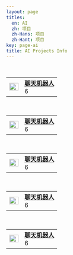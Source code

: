 ```yaml
---
layout: page
titles:
  en: AI
  zh: 项目
  zh-Hans: 项目
  zh-Hant: 项目
key: page-ai
title: AI Projects Info
---
```


&nbsp;
<table width="100%" rules="none">
    <tr>
        <td>
            <center><img src="https://encrypted-tbn0.gstatic.com/images?q=tbn:ANd9GcQVIxzbwoOfizLaHhu91OXEsvQ1vbbYEdy8FMGx5gJ5ttxRpavKSA" width="100%"/></center>
        </td>
        <td width="70%">
            <a href="" id="aptamer"><b>聊天机器人</b></a> <br />
            6
        </td>
    </tr>
</table>
&nbsp;
<table width="100%" rules="none">
    <tr>
        <td>
            <center><img src="https://encrypted-tbn0.gstatic.com/images?q=tbn:ANd9GcQVIxzbwoOfizLaHhu91OXEsvQ1vbbYEdy8FMGx5gJ5ttxRpavKSA" width="100%"/></center>
        </td>
        <td width="70%">
            <a href="" id="aptamer"><b>聊天机器人</b></a> <br />
            6
        </td>
    </tr>
</table>
&nbsp;
<table width="100%" rules="none">
    <tr>
        <td>
            <center><img src="https://encrypted-tbn0.gstatic.com/images?q=tbn:ANd9GcQVIxzbwoOfizLaHhu91OXEsvQ1vbbYEdy8FMGx5gJ5ttxRpavKSA" width="100%"/></center>
        </td>
        <td width="70%">
            <a href="" id="aptamer"><b>聊天机器人</b></a> <br />
            6
        </td>
    </tr>
</table>
&nbsp;
<table width="100%" rules="none">
    <tr>
        <td>
            <center><img src="https://encrypted-tbn0.gstatic.com/images?q=tbn:ANd9GcQVIxzbwoOfizLaHhu91OXEsvQ1vbbYEdy8FMGx5gJ5ttxRpavKSA" width="100%"/></center>
        </td>
        <td width="70%">
            <a href="" id="aptamer"><b>聊天机器人</b></a> <br />
            6
        </td>
    </tr>
</table>
&nbsp;
<table width="100%" rules="none">
    <tr>
        <td>
            <center><img src="https://encrypted-tbn0.gstatic.com/images?q=tbn:ANd9GcQVIxzbwoOfizLaHhu91OXEsvQ1vbbYEdy8FMGx5gJ5ttxRpavKSA" width="100%"/></center>
        </td>
        <td width="70%">
            <a href="" id="aptamer"><b>聊天机器人</b></a> <br />
            6
        </td>
    </tr>
</table>